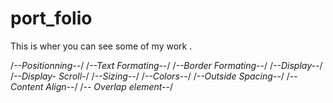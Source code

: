 # port_folio
This is wher you can see some of my work .

/*--Positionning--*/
/*--Text Formating--*/
/*--Border Formating--*/
/*--Display--*/
/*--Display- Scroll-*/
/*--Sizing--*/
/*--Colors--*/
/*--Outside Spacing--*/
 /*--Content Align--*/
 /*-- Overlap element--*/  


